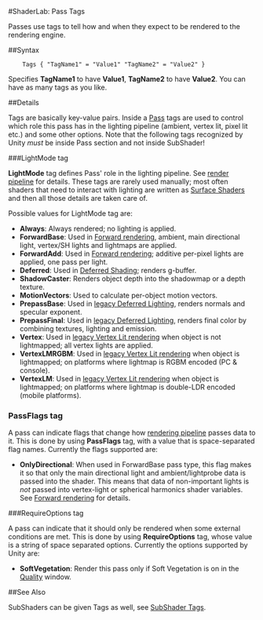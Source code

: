 #ShaderLab: Pass Tags

Passes use tags to tell how and when they expect to be rendered to the rendering engine.


##Syntax

````
	Tags { "TagName1" = "Value1" "TagName2" = "Value2" }
````
Specifies **TagName1** to have **Value1**, **TagName2** to have **Value2**. You can have as many tags as you like.


##Details


Tags are basically key-value pairs. Inside a [Pass](SL-Pass) tags are used to control which role this pass has in the lighting pipeline (ambient, vertex lit, pixel lit etc.) and some other options. Note that the following tags recognized by Unity _must_ be inside Pass section and not inside SubShader!

###LightMode tag

**LightMode** tag defines Pass' role in the lighting pipeline. See [render pipeline](SL-RenderPipeline) for details. These tags are rarely used manually; most often shaders that need to interact with lighting are written as [Surface Shaders](SL-SurfaceShaders) and then all those details are taken care of.

Possible values for LightMode tag are:

* **Always**: Always rendered; no lighting is applied.
* **ForwardBase**: Used in [Forward rendering](RenderTech-ForwardRendering), ambient, main directional light, vertex/SH lights and lightmaps are applied.
* **ForwardAdd**: Used in [Forward rendering](RenderTech-ForwardRendering); additive per-pixel lights are applied, one pass per light.
* **Deferred**: Used in [Deferred Shading](RenderTech-DeferredShading); renders g-buffer.
* **ShadowCaster**: Renders object depth into the shadowmap or a depth texture.
* **MotionVectors**: Used to calculate per-object motion vectors.
* **PrepassBase**: Used in [legacy Deferred Lighting](RenderTech-DeferredLighting), renders normals and specular exponent.
* **PrepassFinal**: Used in [legacy Deferred Lighting](RenderTech-DeferredLighting), renders final color by combining textures, lighting and emission.
* **Vertex**: Used in [legacy Vertex Lit rendering](RenderTech-VertexLit) when object is not lightmapped; all vertex lights are applied.
* **VertexLMRGBM**: Used in [legacy Vertex Lit rendering](RenderTech-VertexLit) when object is lightmapped; on platforms where lightmap is RGBM encoded (PC & console).
* **VertexLM**: Used in [legacy Vertex Lit rendering](RenderTech-VertexLit) when object is lightmapped; on platforms where lightmap is double-LDR encoded (mobile platforms).


### PassFlags tag

A pass can indicate flags that change how [rendering pipeline](SL-RenderPipeline) passes data to it. This is done by using **PassFlags** tag, with a value that is space-separated flag names. Currently the flags supported are:

* **OnlyDirectional**: When used in ForwardBase pass type, this flag makes it so that only the main directional light and ambient/lightprobe data is passed into the shader. This means that data of non-important lights is *not* passed into vertex-light or spherical harmonics shader variables. See [Forward rendering](RenderTech-ForwardRendering) for details.


###RequireOptions tag

A pass can indicate that it should only be rendered when some external conditions are met. This is done by using **RequireOptions** tag, whose value is a string of space separated options. Currently the options supported by Unity are:

* **SoftVegetation**: Render this pass only if Soft Vegetation is on in the [Quality](class-QualitySettings) window.


##See Also

SubShaders can be given Tags as well, see [SubShader Tags](SL-SubShaderTags).
